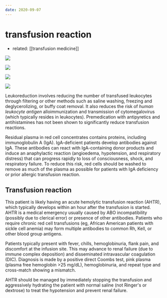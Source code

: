 ```yaml
---
date: 2020-09-07
---
```


# transfusion reaction

- related: [[transfusion medicine]]

![](https://photos.thisispiggy.com/file/wikiFiles/image-20200215205428431.png)

![](https://photos.thisispiggy.com/file/wikiFiles/image-20200601203956054.png)

![](https://photos.thisispiggy.com/file/wikiFiles/image-20200601204012399.png)

![](https://photos.thisispiggy.com/file/wikiFiles/image-20200215205449578.png)

Leukoreduction involves reducing the number of transfused leukocytes  through filtering or other methods such as saline washing, freezing and  deglycerolizing, or buffy coat removal. It also reduces the risk of _human leukocyte antigen_ alloimmunization and transmission of cytomegalovirus (which typically  resides in leukocytes). Premedication with antipyretics and  antihistamines has not been shown to significantly reduce transfusion  reactions.

Residual plasma in red cell concentrates contains proteins, including  immunoglobulin A (IgA). IgA-deficient patients develop antibodies  against IgA. These antibodies can react with IgA-containing donor  products and induce an anaphylactic reaction (angioedema, hypotension,  and respiratory distress) that can progress rapidly to loss of  consciousness, shock, and respiratory failure. To reduce this risk, red cells should be washed to remove as much of the plasma as possible for  patients with IgA deficiency or prior allergic transfusion reaction.

## Transfusion reaction

This patient is likely having an acute hemolytic  transfusion reaction (AHTR), which typically develops within an hour  after the transfusion is started. AHTR is a medical emergency usually  caused by ABO incompatibility (possibly due to clerical error) or  presence of other antibodies.  Patients who require chronic red cell  transfusions (eg, African American patients with sickle cell anemia) may form multiple antibodies to common Rh, Kell, or other blood group  antigens.

Patients typically present with fever,  chills, hemoglobinuria, flank pain, and discomfort at the infusion  site. This may advance to renal failure (due to immune complex  deposition) and disseminated intravascular coagulation (DIC). Diagnosis is made by a positive direct Coombs test, pink plasma (plasma free  hemoglobin >25 mg/dL), hemoglobinuria, and repeat type and cross-match showing a mismatch.

AHTR should be managed by immediately stopping the transfusion and  aggressively hydrating the patient with normal saline (not Ringer's or  dextrose) to treat the hypotension and prevent renal failure.

